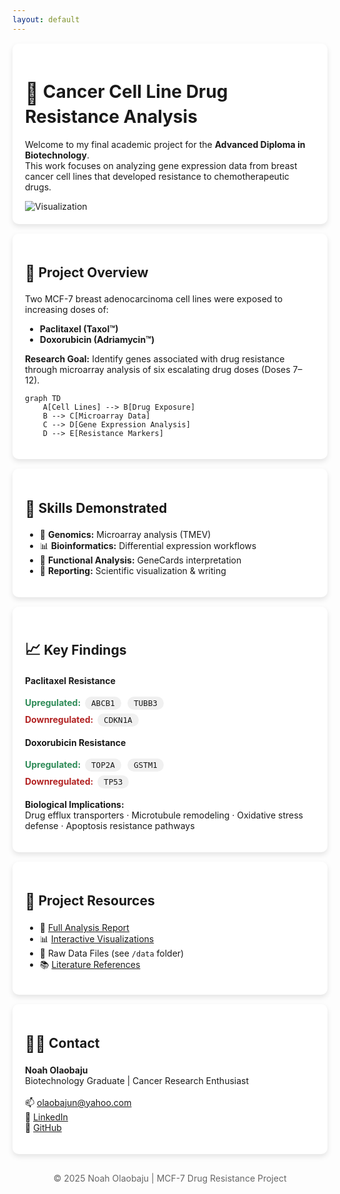 ```yaml
---
layout: default
---
```


<style>
  .project-card {
    background: white;
    border-radius: 10px;
    padding: 20px;
    margin: 15px 0;
    box-shadow: 0 4px 8px rgba(0,0,0,0.1);
  }
  .gene-chip {
    display: inline-block;
    background: #f0f0f0;
    border-radius: 15px;
    padding: 3px 10px;
    margin: 3px;
    font-family: monospace;
    font-size: 0.9em;
  }
  .upregulated { color: #2e8b57; font-weight: bold; }
  .downregulated { color: #b22222; font-weight: bold; }
  .icon-header { font-size: 1.2em; vertical-align: middle; }
</style>

<div class="project-card">
  <h1><span class="icon-header">🧬</span> Cancer Cell Line Drug Resistance Analysis</h1>
  <p>
    Welcome to my final academic project for the <strong>Advanced Diploma in Biotechnology</strong>.<br>
    This work focuses on analyzing gene expression data from breast cancer cell lines that developed resistance to chemotherapeutic drugs.
  </p>
  <img src="https://via.placeholder.com/800x400.png?text=Drug+Resistance+Analysis+Visualization" alt="Visualization">
</div>

<div class="project-card">
  <h2><span class="icon-header">🧠</span> Project Overview</h2>
  <p>Two MCF-7 breast adenocarcinoma cell lines were exposed to increasing doses of:</p>
  <ul>
    <li><strong>Paclitaxel (Taxol™)</strong></li>
    <li><strong>Doxorubicin (Adriamycin™)</strong></li>
  </ul>
  <p><strong>Research Goal:</strong> Identify genes associated with drug resistance through microarray analysis of six escalating drug doses (Doses 7–12).</p>

```mermaid
graph TD
    A[Cell Lines] --> B[Drug Exposure]
    B --> C[Microarray Data]
    C --> D[Gene Expression Analysis]
    D --> E[Resistance Markers]
```
</div> <div class="project-card"> <h2><span class="icon-header">💼</span> Skills Demonstrated</h2> <ul> <li>🔬 <strong>Genomics:</strong> Microarray analysis (TMEV)</li> <li>📊 <strong>Bioinformatics:</strong> Differential expression workflows</li> <li>🧠 <strong>Functional Analysis:</strong> GeneCards interpretation</li> <li>📝 <strong>Reporting:</strong> Scientific visualization & writing</li> </ul> </div> <div class="project-card"> <h2><span class="icon-header">📈</span> Key Findings</h2> <p><strong>Paclitaxel Resistance</strong></p> <span class="upregulated">Upregulated:</span> <span class="gene-chip">ABCB1</span> <span class="gene-chip">TUBB3</span><br> <span class="downregulated">Downregulated:</span> <span class="gene-chip">CDKN1A</span> <p><strong>Doxorubicin Resistance</strong></p> <span class="upregulated">Upregulated:</span> <span class="gene-chip">TOP2A</span> <span class="gene-chip">GSTM1</span><br> <span class="downregulated">Downregulated:</span> <span class="gene-chip">TP53</span> <p><strong>Biological Implications:</strong><br> Drug efflux transporters · Microtubule remodeling · Oxidative stress defense · Apoptosis resistance pathways</p> </div> <div class="project-card"> <h2><span class="icon-header">📁</span> Project Resources</h2> <ul> <li>📄 <a href="analysis_report">Full Analysis Report</a></li> <li>📊 <a href="figures/volcano_plot.png">Interactive Visualizations</a></li> <li>🧬 Raw Data Files (see <code>/data</code> folder)</li> <li>📚 <a href="references.md">Literature References</a></li> </ul> </div> <div class="project-card"> <h2><span class="icon-header">🧑‍🔬</span> Contact</h2> <p> <strong>Noah Olaobaju</strong><br> Biotechnology Graduate | Cancer Research Enthusiast<br><br> 📫 <a href="mailto:olaobajun@yahoo.com">olaobajun@yahoo.com</a><br> 🔗 <a href="https://www.linkedin.com/in/your-linkedin">LinkedIn</a><br> 🐙 <a href="https://github.com/yourusername">GitHub</a> </p> </div> <footer style="text-align: center; margin-top: 30px; color: #666;"> © 2025 Noah Olaobaju | MCF-7 Drug Resistance Project </footer> 
